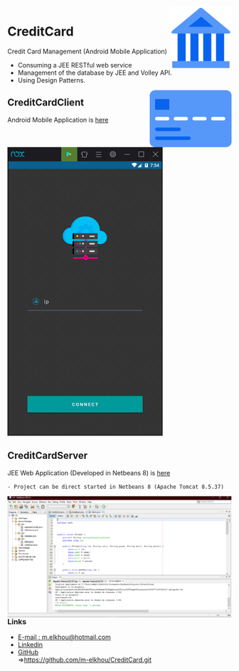 <img src="app/src/main/res/drawable/icon.png" align="right" />

# CreditCard
Credit Card Management (Android Mobile Application)

- Consuming a JEE RESTful web service
- Management of the database by JEE and Volley API.
- Using Design Patterns.

<img src="app/src/main/res/drawable/card.png" align="right" />

## CreditCardClient
Android Mobile Application is [here](https://github.com/m-elkhou/CreditCard/tree/master/app)

<img src="Screens/1.png" align="Centre" />

## CreditCardServer
JEE Web Application (Developed in Netbeans 8) is [here](https://github.com/m-elkhou/CreditCard/tree/master/Cd)
```
- Project can be direct started in Netbeans 8 (Apache Tomcat 8.5.37)
```
<img src="Screens/netbeans.png" align="right" />

<br />

***
### Links
- [E-mail : ](mailto:m.elkhou@hotmail.com) m.elkhou@hotmail.com
- [Linkedin](https://www.linkedin.com/in/m-elkhou/)
- [GitHub](https://github.com/m-elkhou)<br/>
=>https://github.com/m-elkhou/CreditCard.git
